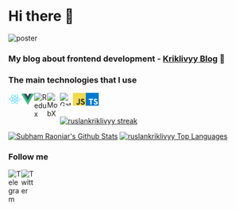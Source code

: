 # Hi there 👋

<img src="https://media.giphy.com/media/l41JU9pUyosHzWyuQ/giphy.gif?cid=790b76113e127d8c54b83a4b5485f03b5b185a5ffd630742&rid=giphy.gif&ct=g" alt="poster" height="200px" >

### My blog about frontend development - [Kriklivyy Blog](https://kriklivyy-blog.vercel.app/) &#127756;

### The main technologies that I use

<img align="left" alt="React" width="26px" src="https://raw.githubusercontent.com/github/explore/80688e429a7d4ef2fca1e82350fe8e3517d3494d/topics/react/react.png" />
<img align="left" alt="Vue" width="26px" src="https://raw.githubusercontent.com/github/explore/80688e429a7d4ef2fca1e82350fe8e3517d3494d/topics/vue/vue.png" />
<img align="left" alt="Redux" width="26px" src="https://raw.githubusercontent.com/reduxjs/redux/master/logo/logo.png" />
<img align="left" alt="MobX" width="26px" src="https://mobx.js.org/img/mobx.png" />
<img align="left" alt="Gatsby" width="26px" height="26px" src="https://seeklogo.com/images/G/gatsby-logo-1A245AD37F-seeklogo.com.png" />
<img align="left" alt="JavaScript" width="26px" src="https://raw.githubusercontent.com/github/explore/80688e429a7d4ef2fca1e82350fe8e3517d3494d/topics/javascript/javascript.png" />
<img align="left" alt="TypeScript" width="26px" src="https://raw.githubusercontent.com/github/explore/80688e429a7d4ef2fca1e82350fe8e3517d3494d/topics/typescript/typescript.png" />

</br>
</br>

<p>
    <a href="https://github.com/ruslankriklivyy/github-readme-streak-stats">
        <img title="🔥 Get streak stats for your profile at git.io/streak-stats" alt="ruslankriklivyy streak" src="https://github-readme-streak-stats.herokuapp.com/?user=ruslankriklivyy&theme=black-ice&hide_border=true&stroke=0000&background=060A0CD0"/>
    </a>
</p>


<a href="https://github.com/ruslankriklivyy/github-readme-stats"><img alt="Subham Raoniar's Github Stats" src="https://github-readme-stats.vercel.app/api?username=ruslankriklivyy&show_icons=true&count_private=true&theme=react&hide_border=true&bg_color=0D1117" /></a>
  <a href="https://github.com/ruslankriklivyy/github-readme-stats"><img alt="ruslankriklivyy Top Languages" src="https://github-readme-stats.vercel.app/api/top-langs/?username=ruslankriklivyy&langs_count=8&count_private=true&layout=compact&theme=react&hide_border=true&bg_color=0D1117" /></a>

<h3>Follow me</h3>
<a href="https://t.me/ruslankriklivy" >
  <img align="left" alt="Telegram" width="26px" src="https://upload.wikimedia.org/wikipedia/commons/thumb/8/82/Telegram_logo.svg/1024px-Telegram_logo.svg.png" />  
</a>
<a href="https://twitter.com/RKriklivyy" >
  <img align="left" alt="Twitter" width="26px" src="https://upload.wikimedia.org/wikipedia/ru/thumb/9/9f/Twitter_bird_logo_2012.svg/739px-Twitter_bird_logo_2012.svg.png" />  
</a>

</br>
</br>

<!-- <details>
  <summary>:zap: Statistics:</summary>
   <img align="left" alt="codeSTACKr's GitHub Stats" src="https://github-readme-stats.vercel.app/api/top-langs/?username=ruslankriklivyy&langs_count=8&layout=compact" />
</details> -->

